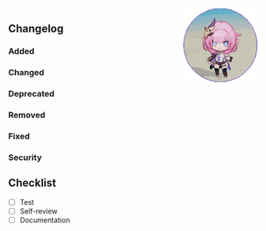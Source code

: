 <img align="right" width="30%" src="https://github.com/QubitPi/QubitPi/raw/master/img/athena/Elysia.png">

## Changelog

### Added

### Changed

### Deprecated

### Removed

### Fixed

### Security

## Checklist

- [ ] Test
- [ ] Self-review
- [ ] Documentation
